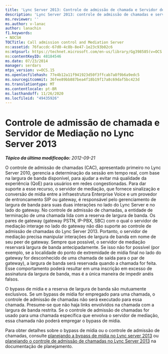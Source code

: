 ```yaml
---
title: 'Lync Server 2013: Controle de admissão de chamada e Servidor de Mediação'
description: 'Lync Server 2013: controle de admissão de chamadas e servidor de mediação.'
ms.reviewer: ''
ms.author: v-lanac
author: lanachin
f1.keywords:
- NOCSH
TOCTitle: Call admission control and Mediation Server
ms:assetid: 76faccdc-67d0-4c8b-8e47-1e23c93b02c6
ms:mtpsurl: https://technet.microsoft.com/en-us/library/Gg398585(v=OCS.15)
ms:contentKeyID: 48184546
ms.date: 07/23/2014
manager: serdars
mtps_version: v=OCS.15
ms.openlocfilehash: 77e4b12a11f941923d50f3ffcab7a8f9b6a9edc5
ms.sourcegitcommit: 36fee89bb887bea4f18b19f17a8c69daf5bc423d
ms.translationtype: MT
ms.contentlocale: pt-BR
ms.lasthandoff: 11/26/2020
ms.locfileid: "49435926"
---
```

# <a name="call-admission-control-and-mediation-server-in-lync-server-2013"></a>Controle de admissão de chamada e Servidor de Mediação no Lync Server 2013

<div data-xmlns="http://www.w3.org/1999/xhtml">

<div class="topic" data-xmlns="http://www.w3.org/1999/xhtml" data-msxsl="urn:schemas-microsoft-com:xslt" data-cs="https://msdn.microsoft.com/">

<div data-asp="https://msdn2.microsoft.com/asp">



</div>

<div id="mainSection">

<div id="mainBody">

<span> </span>

_**Tópico da última modificação:** 2012-09-21_

O controle de admissão de chamadas (CAC), apresentado primeiro no Lync Server 2010, gerencia a determinação da sessão em tempo real, com base na largura de banda disponível, para ajudar a evitar má qualidade da experiência (QoE) para usuários em redes congestionadas. Para dar suporte a esse recurso, o servidor de mediação, que fornece sinalização e conversão de mídia entre a infraestrutura Enterprise Voice e um provedor de entroncamento SIP ou gateway, é responsável pelo gerenciamento de largura de banda para suas duas interações no lado do Lync Server e no lado do gateway. No controle de admissão de chamadas, a entidade de terminação de uma chamada lida com a reserva de largura de banda. Os pares de gateway (gateway PSTN, IP-PBX, SBC) com o qual o servidor de mediação interage no lado do gateway não dão suporte ao controle de admissão de chamadas do Lync Server 2013. Portanto, o servidor de mediação precisa manipular interações de largura de banda em nome de seu peer de gateway. Sempre que possível, o servidor de mediação reservará largura de banda antecipadamente. Se isso não for possível (por exemplo, se a localidade do ponto de extremidade de mídia final no lado do gateway for desconhecido de uma chamada de saída para o par de gateway), a largura de banda será reservada quando a chamada for feita. Esse comportamento poderá resultar em uma inscrição em excesso de assinatura da largura de banda, mas é a única maneira de impedir anéis falsos.

O bypass de mídia e a reserva de largura de banda são mutuamente exclusivos. Se um bypass de mídia for empregado para uma chamada, o controle de admissão de chamadas não será executado para essa chamada. Presume-se que não haja links envolvidos na chamada com a largura de banda restrita. Se o controle de admissão de chamadas for usado para uma chamada específica que envolva o servidor de mediação, essa chamada não poderá empregar o bypass de mídia.

Para obter detalhes sobre o bypass de mídia ou o controle de admissão de chamadas, consulte [planejando a bypass de mídia no Lync server 2013](lync-server-2013-planning-for-media-bypass.md) ou [planejando o controle de admissão de chamadas no Lync Server 2013](lync-server-2013-planning-for-call-admission-control.md) na documentação de planejamento.

</div>

<span> </span>

</div>

</div>

</div>

